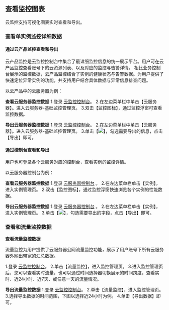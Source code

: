 ﻿## 查看监控图表

云监控支持可视化图表实时查看和导出。

### 查看单实例监控详细数据

#### 通过云产品监控查看和导出

云产品监控是云监控控制台中集合了最详细监控信息的统一展示平台。用户可在云产品监控查看账号下的云资源列表、以及对应的监控与告警详情。
相比业务控制台展示的监控数据，云产品监控结合了实例的健康状态与告警数据。为用户提供了快速定位异常实例的功能，并支持用户结合具体数据与异常信息排查问题。

以云产品中的云服务器为例：

**查看云服务器监控数据**
1.登录 [云监控控制台](https://console.cloud.tencent.com/monitor)。
2.在左边菜单栏中单击【云服务器】。进入云服务器-基础监控管理页。
3.双击【监控图标】，通过监控浮窗可查看监控数据。
  <!--![](https://main.qcloudimg.com/raw/68677c5f518b09f6f927f333471bca81.png)-->
**导出云服务器监控数据**
1.登录 [云监控控制台](https://console.cloud.tencent.com/monitor)。
2.在左边菜单栏中单击【云服务器】。进入云服务器-基础监控管理页。
3.单击【![](https://main.qcloudimg.com/raw/f5da4707c075b66d579604f985bc0454.png)】，勾选需要导出的信息，点击【导出】即可。


#### 通过控制台查看和导出

用户也可登录各个云服务对应的控制台，查看实例的监控详情。

以云服务器控制台为例：

**查看云服务器监控数据**
1.登录 [云服务器控制台](https://console.cloud.tencent.com/cvm) 。
2.在左边菜单栏单击【实例】，进入实例管理页。
2.双击【监控图标】，通过监控浮窗快速浏览各个实例的性能数据。
 <!--![](https://main.qcloudimg.com/raw/15d3c6687a1cdf978c0b970544236a1b.png)-->
**导出云服务器监控数据**
1.登录 [云服务器控制台](https://console.cloud.tencent.com/cvm) 。
2.在左边菜单栏单击【实例】，进入实例管理页。
3.单击【![](https://main.qcloudimg.com/raw/f5da4707c075b66d579604f985bc0454.png)】，勾选需要导出的字段，点击【导出】即可。

### 查看和流量监控数据

**查看流量监控数据**

流量监控为用户提供了云服务器公网流量监控功能，展示了用户账号下所有云服务器外网出带宽的汇总数据。

1.登录 [云监控控制台](https://console.cloud.tencent.com/monitor)。
2.单击【流量监控】，进入监控管理页。
3.进入监控管理页后，您可以查看实时流量，也可以通过时间选择器切换展示的时间跨度，查看实时、近24小时、近7天、或任意一天的流量情况。

  <!--![](https://main.qcloudimg.com/raw/8977e43da190c3a8231668f419691d45.png)-->

**导出流量监控数据**
1.登录 [云监控控制台](https://console.cloud.tencent.com/monitor)。
2.单击【流量监控】，进入监控管理页。
3.选择导出数据的时间范围，下图以选择近24小时为例。
4.单击【导出数据】即可。
  <!--![](https://main.qcloudimg.com/raw/7651288ece4680f4be21468e3b4d3166.png)-->

